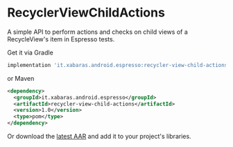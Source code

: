 # RecyclerViewChildActions

A simple API to perform actions and checks on child views of a RecycleView's item in Espresso tests.

Get it via Gradle
```groovy
implementation 'it.xabaras.android.espresso:recycler-view-child-actions:1.0'
```
or Maven
```xml
<dependency>
  <groupId>it.xabaras.android.espresso</groupId>
  <artifactId>recycler-view-child-actions</artifactId>
  <version>1.0</version>
  <type>pom</type>
</dependency>
```

Or download the [latest AAR](https://bintray.com/xabaras/maven/recycler-view-child-actions/_latestVersion) and add it to your project's libraries.
